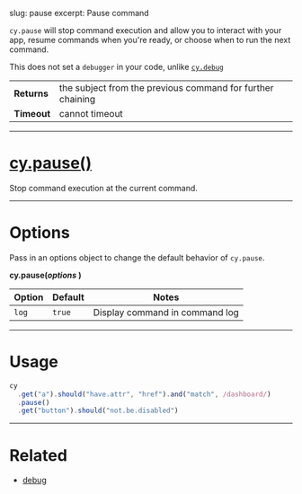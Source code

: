 slug: pause
excerpt: Pause command

`cy.pause` will stop command execution and allow you to interact with your app, resume commands when you're ready, or choose when to run the next command.

This does not set a `debugger` in your code, unlike [`cy.debug`](https://on.cypress.io/api/debug)

| | |
|--- | --- |
| **Returns** | the subject from the previous command for further chaining |
| **Timeout** | cannot timeout |

***

# [cy.pause()](#section-usage)

Stop command execution at the current command.

***

# Options

Pass in an options object to change the default behavior of `cy.pause`.

**cy.pause(*options* )**

Option | Default | Notes
--- | --- | ---
`log` | `true` | Display command in command log

***

# Usage

```javascript
cy
  .get("a").should("have.attr", "href").and("match", /dashboard/)
  .pause()
  .get("button").should("not.be.disabled")
```

***

# Related

- [debug](https://on.cypress.io/api/debug)